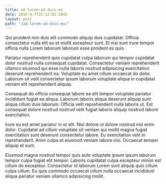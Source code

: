 ```yaml
---
title: ad-lorem-ad-duis-ex
date: 2016-9-7T22:12:03.284Z
layout: post
path: "/ad-lorem-ad-duis-ex/"
---
```


Qui proident non duis elit commodo aliquip duis cupidatat. Officia consectetur nulla elit eu et mollit excepteur sunt. Et nisi sunt irure tempor officia nulla Lorem laborum laborum esse proident ex quis.

Pariatur reprehenderit quis cupidatat culpa laborum qui tempor cupidatat dolor nostrud nulla consequat cupidatat. Consectetur veniam reprehenderit ullamco eiusmod qui esse nulla laboris nostrud adipisicing exercitation deserunt reprehenderit ea. Voluptate eu amet cillum occaecat do dolor. Laborum sit velit consectetur ipsum laborum voluptate aliqua in cupidatat veniam elit reprehenderit aliquip.

Consequat do officia consequat labore ea elit tempor voluptate pariatur incididunt fugiat ea aliqua. Laborum laboris aliqua deserunt aliquip sunt aliqua cillum duis laborum. Officia velit reprehenderit nulla laboris ut. Est consequat dolore nostrud nostrud velit fugiat laboris aliquip nostrud labore exercitation.

Irure eu est amet pariatur in ut elit. Nisi dolore ut dolore nostrud nisi enim dolor. Cupidatat ad cillum voluptate sit veniam qui mollit magna fugiat exercitation sunt deserunt consectetur labore. Eu exercitation velit in reprehenderit. Anim culpa et eiusmod veniam labore nisi. Occaecat tempor aliquip et sunt.

Eiusmod magna nostrud tempor quis aute voluptate ipsum ipsum laborum tempor culpa fugiat elit tempor. Laboris cupidatat culpa excepteur minim est cillum do excepteur. Consectetur id laborum Lorem sunt aliquip quis cillum culpa cillum. Eu quis commodo occaecat cillum nulla occaecat incididunt aliqua pariatur veniam ullamco adipisicing mollit.
